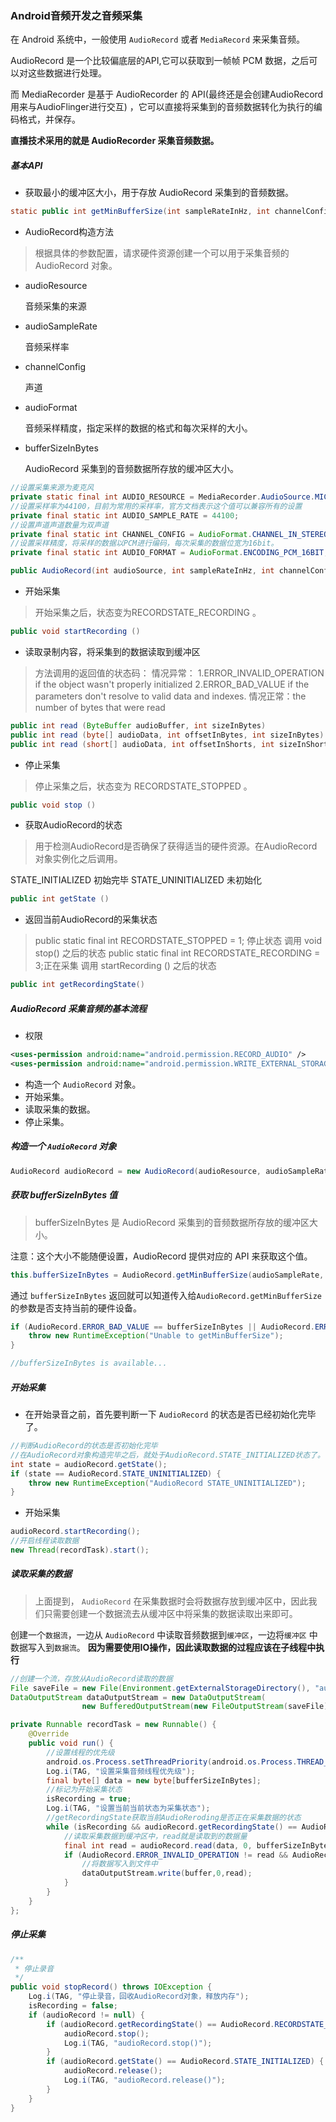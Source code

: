### Android音频开发之音频采集

在 Android 系统中，一般使用 `AudioRecord` 或者 `MediaRecord` 来采集音频。

AudioRecord 是一个比较偏底层的API,它可以获取到一帧帧 PCM 数据，之后可以对这些数据进行处理。

而 MediaRecorder 是基于 AudioRecorder 的 API(最终还是会创建AudioRecord用来与AudioFlinger进行交互) ，它可以直接将采集到的音频数据转化为执行的编码格式，并保存。

**直播技术采用的就是 AudioRecorder 采集音频数据。**

##### 基本API

- 获取最小的缓冲区大小，用于存放 AudioRecord 采集到的音频数据。

```java
static public int getMinBufferSize(int sampleRateInHz, int channelConfig, int audioFormat)
```

- AudioRecord构造方法

> 根据具体的参数配置，请求硬件资源创建一个可以用于采集音频的 AudioRecord 对象。

- audioResource

  音频采集的来源

- audioSampleRate

  音频采样率

- channelConfig

  声道

- audioFormat

  音频采样精度，指定采样的数据的格式和每次采样的大小。

- bufferSizeInBytes

  AudioRecord 采集到的音频数据所存放的缓冲区大小。



```java
//设置采集来源为麦克风
private static final int AUDIO_RESOURCE = MediaRecorder.AudioSource.MIC;
//设置采样率为44100，目前为常用的采样率，官方文档表示这个值可以兼容所有的设置
private final static int AUDIO_SAMPLE_RATE = 44100;
//设置声道声道数量为双声道
private final static int CHANNEL_CONFIG = AudioFormat.CHANNEL_IN_STEREO;
//设置采样精度，将采样的数据以PCM进行编码，每次采集的数据位宽为16bit。
private final static int AUDIO_FORMAT = AudioFormat.ENCODING_PCM_16BIT;

public AudioRecord(int audioSource, int sampleRateInHz, int channelConfig, int audioFormat, int bufferSizeInBytes)
```

- 开始采集

> 开始采集之后，状态变为RECORDSTATE_RECORDING 。

```java
public void startRecording ()
```

- 读取录制内容，将采集到的数据读取到缓冲区

> 方法调用的返回值的状态码：
>  情况异常：
>  1.ERROR_INVALID_OPERATION if the object wasn't properly initialized
>  2.ERROR_BAD_VALUE  if the parameters don't resolve to valid data and indexes.
>  情况正常：the number of bytes that were read

```java
public int read (ByteBuffer audioBuffer, int sizeInBytes)
public int read (byte[] audioData, int offsetInBytes, int sizeInBytes)
public int read (short[] audioData, int offsetInShorts, int sizeInShorts)
```

- 停止采集

> 停止采集之后，状态变为 RECORDSTATE_STOPPED 。

```java
public void stop ()
```

- 获取AudioRecord的状态

> 用于检测AudioRecord是否确保了获得适当的硬件资源。在AudioRecord对象实例化之后调用。

 STATE_INITIALIZED 初始完毕
 STATE_UNINITIALIZED 未初始化

```java
public int getState ()
```

- 返回当前AudioRecord的采集状态

> public static final int RECORDSTATE_STOPPED = 1; 停止状态
>  调用 void stop() 之后的状态
>  public static final int  RECORDSTATE_RECORDING = 3;正在采集
>  调用  startRecording () 之后的状态

```java
public int getRecordingState() 
```

##### AudioRecord 采集音频的基本流程

- 权限

```xml
<uses-permission android:name="android.permission.RECORD_AUDIO" />
<uses-permission android:name="android.permission.WRITE_EXTERNAL_STORAGE" />
```

- 构造一个 `AudioRecord` 对象。
- 开始采集。
- 读取采集的数据。
- 停止采集。

##### 构造一个 `AudioRecord` 对象

```java
AudioRecord audioRecord = new AudioRecord(audioResource, audioSampleRate, channelConfig, audioFormat, bufferSizeInBytes);
```

##### 获取 bufferSizeInBytes 值

> bufferSizeInBytes 是 AudioRecord 采集到的音频数据所存放的缓冲区大小。

注意：这个大小不能随便设置，AudioRecord 提供对应的 API 来获取这个值。

```java
this.bufferSizeInBytes = AudioRecord.getMinBufferSize(audioSampleRate, channelConfig, audioFormat);
```

通过 `bufferSizeInBytes` 返回就可以知道传入给`AudioRecord.getMinBufferSize`的参数是否支持当前的硬件设备。

```java
if (AudioRecord.ERROR_BAD_VALUE == bufferSizeInBytes || AudioRecord.ERROR == bufferSizeInBytes) {
    throw new RuntimeException("Unable to getMinBufferSize");
}

//bufferSizeInBytes is available...
```

##### 开始采集

- 在开始录音之前，首先要判断一下 `AudioRecord` 的状态是否已经初始化完毕了。

```java
//判断AudioRecord的状态是否初始化完毕
//在AudioRecord对象构造完毕之后，就处于AudioRecord.STATE_INITIALIZED状态了。
int state = audioRecord.getState();
if (state == AudioRecord.STATE_UNINITIALIZED) {
    throw new RuntimeException("AudioRecord STATE_UNINITIALIZED");
}
```

- 开始采集

```java
audioRecord.startRecording();
//开启线程读取数据
new Thread(recordTask).start();
```

##### 读取采集的数据

> 上面提到， `AudioRecord` 在采集数据时会将数据存放到缓冲区中，因此我们只需要创建一个数据流去从缓冲区中将采集的数据读取出来即可。

创建一个`数据流`，一边从 `AudioRecord` 中读取音频数据到`缓冲区`，一边将`缓冲区` 中数据写入到`数据流`。
 **因为需要使用IO操作，因此读取数据的过程应该在子线程中执行**

```java
//创建一个流，存放从AudioRecord读取的数据
File saveFile = new File(Environment.getExternalStorageDirectory(), "audio-record.pcm");
DataOutputStream dataOutputStream = new DataOutputStream(
                new BufferedOutputStream(new FileOutputStream(saveFile)));

private Runnable recordTask = new Runnable() {
    @Override
    public void run() {
        //设置线程的优先级
        android.os.Process.setThreadPriority(android.os.Process.THREAD_PRIOR
        Log.i(TAG, "设置采集音频线程优先级");
        final byte[] data = new byte[bufferSizeInBytes];
        //标记为开始采集状态
        isRecording = true;
        Log.i(TAG, "设置当前当前状态为采集状态");
        //getRecordingState获取当前AudioReroding是否正在采集数据的状态
        while (isRecording && audioRecord.getRecordingState() == AudioRecord
            //读取采集数据到缓冲区中，read就是读取到的数据量
            final int read = audioRecord.read(data, 0, bufferSizeInBytes);
            if (AudioRecord.ERROR_INVALID_OPERATION != read && AudioRecord.E
                //将数据写入到文件中
                dataOutputStream.write(buffer,0,read);
            }
        }
    }
};
```

##### 停止采集

```java
/**
 * 停止录音
 */
public void stopRecord() throws IOException {
    Log.i(TAG, "停止录音，回收AudioRecord对象，释放内存");
    isRecording = false;
    if (audioRecord != null) {
        if (audioRecord.getRecordingState() == AudioRecord.RECORDSTATE_RECORDING) {
            audioRecord.stop();
            Log.i(TAG, "audioRecord.stop()");
        }
        if (audioRecord.getState() == AudioRecord.STATE_INITIALIZED) {
            audioRecord.release();
            Log.i(TAG, "audioRecord.release()");
        }
    }
}
```